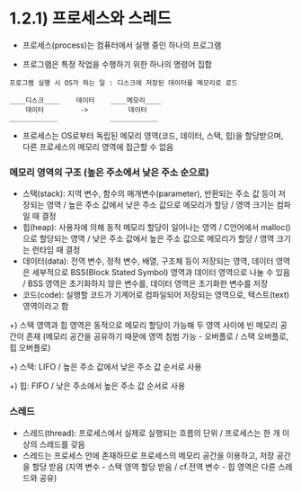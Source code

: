 # 1.2.1) 프로세스와 스레드 

- 프로세스(process)는 컴퓨터에서 실행 중인 하나의 프로그램

- 프로그램은 특정 작업을 수행하기 위한 하나의 명령어 집합 

~~~
프로그램 실행 시 OS가 하는 일 : 디스크에 저장된 데이터를 메모리로 로드

____디스크____    데이터    ____메모리____
    데이터         ->          데이터
____________             ____________
~~~

- 프로세스는 OS로부터 독립된 메모리 영역(코드, 데이터, 스택, 힙)을 할당받으며, 다른 프로세스의 메모리 영역에 접근할 수 없음 

### 메모리 영역의 구조 (높은 주소에서 낮은 주소 순으로) 

- 스택(stack): 지역 변수, 함수의 매개변수(parameter), 반환되는 주소 값 등이 저장되는 영역 / 높은 주소 값에서 낮은 주소 값으로 메모리가 할당 / 영역 크기는 컴파일 때 결정 
- 힙(heap): 사용자에 의해 동적 메모리 할당이 일어나는 영역 / C언어에서 malloc()으로 할당되는 영역 / 낮은 주소 값에서 높은 주소 값으로 메모리가 할당 / 영역 크기는 런타임 때 결정 
- 데이터(data): 전역 변수, 정적 변수, 배열, 구조체 등이 저장되는 영역, 데이터 영역은 세부적으로 BSS(Block Stated Symbol) 영역과 데이터 영역으로 나눌 수 있음 / BSS 영역은 초기화하지 않은 변수를, 데이터 영역은 초기화한 변수를 저장
- 코드(code): 실행할 코드가 기계어로 컴파일되어 저장되는 영역으로, 텍스트(text) 영역이라고 함 

+) 스택 영역과 힙 영역은 동적으로 메모리 할당이 가능해 두 영역 사이에 빈 메모리 공간이 존재 (메모리 공간을 공유하기 때문에 영역 침범 가능 - 오버플로 / 스택 오버플로, 힙 오버플로)

+) 스택: LIFO / 높은 주소 값에서 낮은 주소 값 순서로 사용 

+) 힙: FIFO / 낮은 주소에서 높은 주소 값 순서로 사용 

### 스레드 

- 스레드(thread): 프로세스에서 실제로 실행되는 흐름의 단위 / 프로세스는 한 개 이상의 스레드를 갖음 
- 스레드는 프로세스 안에 존재하므로 프로세스의 메모리 공간을 이용하고, 저장 공간을 할당 받음 (지역 변수 - 스택 영역 할당 받음 / cf.전역 변수 - 힙 영역은 다른 스레드와 공유) 


